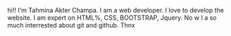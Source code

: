 hi!!
I'm Tahmina Akter Champa.
I am a web developer. I love to develop the website. I am expert on HTML%, CSS, BOOTSTRAP, Jquery. No w I a so much interrested about git and github.
Thnx
